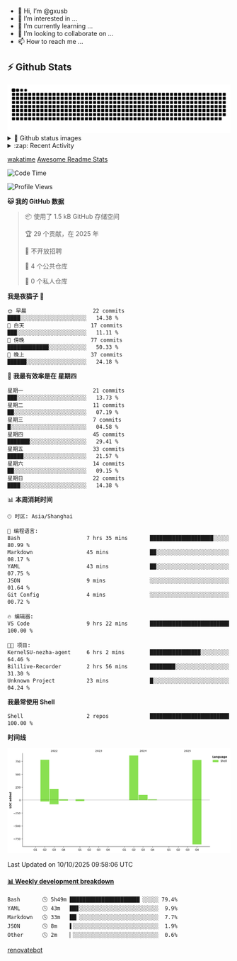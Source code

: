 - 👋 Hi, I’m @gxusb
- 👀 I’m interested in ...
- 🌱 I’m currently learning ...
- 💞️ I’m looking to collaborate on ...
- 📫 How to reach me ...

## ⚡ Github Stats

<picture>
  <source media="(prefers-color-scheme: dark)" srcset="assets/github-snake-dark.svg" />
  <source media="(prefers-color-scheme: light)" srcset="assets/github-snake.svg" />
  <img alt="github-snake" src="assets/github-snake.svg" />
</picture>

<details>
<summary>👀 Github status images</summary>
<p align="left">
  <img width="49.8%" src="https://github-readme-stats.vercel.app/api?username=gxusb&show_icons=true&theme=tokyonight&hide_border=true&locale=cn">
  [![GitHub Streak](https://streak-stats.demolab.com?user=gxusb&theme=vue&locale=zh_Hans&date_format=%5BY.%5Dn.j)](https://git.io/streak-stats)
</p>

[![Ashutosh's github activity graph](https://github-readme-activity-graph.vercel.app/graph?username=gxusb&bg_color=293036&color=ffffff&line=9ecbff&point=f97583&area=true&hide_border=true)](https://github.com/ashutosh00710/github-readme-activity-graph)
</details>

<details>
<summary>:zap: Recent Activity</summary>
<!--START_SECTION:activity-->

1. 🎉 Merged PR [#17](https://github.com/gxusb/gxusb/pull/17) in [gxusb/gxusb](https://github.com/gxusb/gxusb)
2. 🎉 Merged PR [#16](https://github.com/gxusb/gxusb/pull/16) in [gxusb/gxusb](https://github.com/gxusb/gxusb)
3. 🎉 Merged PR [#15](https://github.com/gxusb/gxusb/pull/15) in [gxusb/gxusb](https://github.com/gxusb/gxusb)
4. 🎉 Merged PR [#14](https://github.com/gxusb/gxusb/pull/14) in [gxusb/gxusb](https://github.com/gxusb/gxusb)
5. ❗ Opened issue [#56](https://github.com/hua0512/stream-rec/issues/56) in [hua0512/stream-rec](https://github.com/hua0512/stream-rec)
6. ❗ Opened issue [#50](https://github.com/hua0512/stream-rec/issues/50) in [hua0512/stream-rec](https://github.com/hua0512/stream-rec)
7. 🗣 Commented on [#5](https://github.com/v03413/ServerStatus-Client/issues/5) in [v03413/ServerStatus-Client](https://github.com/v03413/ServerStatus-Client)
8. ❗️ Opened issue [#5](https://github.com/v03413/ServerStatus-Client/issues/5) in [v03413/ServerStatus-Client](https://github.com/v03413/ServerStatus-Client)
9. ❗️ Opened issue [#2233](https://github.com/alist-org/alist/issues/2233) in [alist-org/alist](https://github.com/alist-org/alist)
10. ❗️ Opened issue [#194](https://github.com/cppla/ServerStatus/issues/194) in [cppla/ServerStatus](https://github.com/cppla/ServerStatus)

<!--END_SECTION:activity-->
</details>


[wakatime](https://wakatime.com/dashboard) [Awesome Readme Stats](https://github.com/marketplace/actions/profile-readme-development-stats)

<!--START_SECTION:waka-->
![Code Time](http://img.shields.io/badge/Code%20Time-198%20hrs-blue)

![Profile Views](http://img.shields.io/badge/%E4%B8%AA%E4%BA%BA%E8%B5%84%E6%96%99%E8%A7%82%E7%9C%8B%E6%AC%A1%E6%95%B0-405-blue)

**🐱 我的 GitHub 数据** 

> 📦  使用了 1.5 kB GitHub 存储空间 
 > 
> 🏆 29 个贡献，在 2025 年
 > 
> 🚫 不开放招聘
 > 
> 📜 4 个公共仓库 
 > 
> 🔑 0 个私人仓库 
 > 
**我是夜猫子 🦉** 

```text
🌞 早晨                     22 commits          ████░░░░░░░░░░░░░░░░░░░░░   14.38 % 
🌆 白天                     17 commits          ███░░░░░░░░░░░░░░░░░░░░░░   11.11 % 
🌃 傍晚                     77 commits          █████████████░░░░░░░░░░░░   50.33 % 
🌙 晚上                     37 commits          ██████░░░░░░░░░░░░░░░░░░░   24.18 % 
```
📅 **我最有效率是在 星期四** 

```text
星期一                      21 commits          ███░░░░░░░░░░░░░░░░░░░░░░   13.73 % 
星期二                      11 commits          ██░░░░░░░░░░░░░░░░░░░░░░░   07.19 % 
星期三                      7 commits           █░░░░░░░░░░░░░░░░░░░░░░░░   04.58 % 
星期四                      45 commits          ███████░░░░░░░░░░░░░░░░░░   29.41 % 
星期五                      33 commits          █████░░░░░░░░░░░░░░░░░░░░   21.57 % 
星期六                      14 commits          ██░░░░░░░░░░░░░░░░░░░░░░░   09.15 % 
星期日                      22 commits          ████░░░░░░░░░░░░░░░░░░░░░   14.38 % 
```


📊 **本周消耗时间** 

```text
🕑︎ 时区: Asia/Shanghai

💬 编程语言: 
Bash                     7 hrs 35 mins       ████████████████████░░░░░   80.99 % 
Markdown                 45 mins             ██░░░░░░░░░░░░░░░░░░░░░░░   08.17 % 
YAML                     43 mins             ██░░░░░░░░░░░░░░░░░░░░░░░   07.75 % 
JSON                     9 mins              ░░░░░░░░░░░░░░░░░░░░░░░░░   01.64 % 
Git Config               4 mins              ░░░░░░░░░░░░░░░░░░░░░░░░░   00.72 % 

🔥 编辑器: 
VS Code                  9 hrs 22 mins       █████████████████████████   100.00 % 

🐱‍💻 项目: 
KernelSU-nezha-agent     6 hrs 2 mins        ████████████████░░░░░░░░░   64.46 % 
Bililive-Recorder        2 hrs 56 mins       ████████░░░░░░░░░░░░░░░░░   31.30 % 
Unknown Project          23 mins             █░░░░░░░░░░░░░░░░░░░░░░░░   04.24 % 
```

**我最常使用 Shell** 

```text
Shell                    2 repos             █████████████████████████   100.00 % 
```



**时间线**

![Lines of Code chart](https://raw.githubusercontent.com/gxusb/gxusb/master/assets/bar_graph.png)


 Last Updated on 10/10/2025 09:58:06 UTC
<!--END_SECTION:waka-->

<!-- waka-box start -->
#### <a href="https://gist.github.com/595eec8ae8745b516c9a8ad8a265a100" target="_blank">📊 Weekly development breakdown</a>
```text
Bash       🕓 5h49m ██████████████████████▏░░░░░ 79.4%
YAML       🕓 43m   ██▊░░░░░░░░░░░░░░░░░░░░░░░░░  9.9%
Markdown   🕓 33m   ██▏░░░░░░░░░░░░░░░░░░░░░░░░░  7.7%
JSON       🕓 8m    ▌░░░░░░░░░░░░░░░░░░░░░░░░░░░  1.9%
Other      🕓 2m    ▏░░░░░░░░░░░░░░░░░░░░░░░░░░░  0.6%
```
<!-- Powered by https://github.com/YouEclipse/waka-box-go . -->
<!-- waka-box end -->

<!---
gxusb/gxusb is a ✨ special ✨ repository because its `README.md` (this file) appears on your GitHub profile.
You can click the Preview link to take a look at your changes.
--->

[renovatebot](https://app.renovatebot.com/dashboard)
